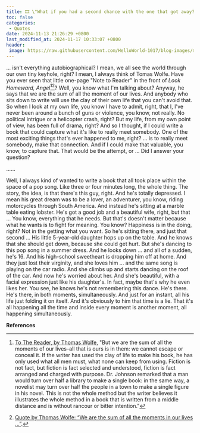 ```yaml
---
title: 🎞️ \"What if you had a second chance with the one that got away?\"
toc: false
categories:
 - Quotes
date: 2024-11-13 21:26:29 +0800
last_modified_at: 2024-11-17 10:33:07 +0800
header:
 image: https://raw.githubusercontent.com/HelloWorld-1017/blog-images/main/imgs/202411161505578.jpg
---
```


<div class="quote--left" markdown="1">

... isn't everything autobiographical? I mean, we all see the world through our own tiny keyhole, right? I mean, I always think of Tomas Wolfe. Have you ever seen that little one-page "Note to Reader" in the front of *Look Homeward, Angel*[^1][^2]? Well, you know what I'm talking about? Anyway, he says that we are the sum of all the moment of our lives. And anybody who sits down to write will use the clay of their own life that you can't avoid that. So when I look at my own life, you know I have to admit, right, that I, I've never been around a bunch of guns or violence, you know, not really. No political intrigue or a helicopter crash, right? But my life, from my own point of view, has been full of drama, right? And so I thought, if I could write a book that could capture what it's like to really meet somebody. One of the most exciting things that's ever happened to me, right? ... is to really meet somebody, make that connection. And if I could make that valuable, you know, to capture that. That would be the attempt, or ... Did I answer your question?

......

Well, I always kind of wanted to write a book that all took place within the space of a pop song. Like three or four minutes long, the whole thing. The story, the idea, is that there's this guy, right. And he's totally depressed. I mean his great dream was to be a lover, an adventurer, you know, riding motorcycles through South America. And instead he's sitting at a marble table eating lobster. He's got a good job and a beautiful wife, right, but that ... You know, everything that he needs. But that's doesn't matter because what he wants is to fight for meaning. You know? Happiness is in the doing, right? Not in the getting what you want. So he's sitting there, and just that second ... His little 5-year-old daughter hops up on the table. And he knows that she should get down, because she could get hurt. But she's dancing to this pop song in a summer dress. And he looks down ... and all of a sudden, he's 16. And his high-school sweetheart is dropping him off at home. And they just lost their virginity, and she loves him ... and the same song is playing on the car radio. And she climbs up and starts dancing on the roof of the car. And now he's worried about her. And she's beautiful, with a facial expression just like his daughter's. In fact, maybe that's why he even likes her. You see, he knows he's not remembering this dance. He's there. He's there, in both moments, simultaneously. And just for an instant, all his life just folding it on itself. And it's obviously to him that time is a lie. That it's all happening all the time and inside every moment is another moment, all happening simultaneously.

</div>

**References**

[^1]: [To The Reader, by Thomas Wolfe](https://circeinstitute.org/blog/blog-reader-thomas-wolfe/), "But we are the sum of all the moments of our lives–all that is ours is in them: we cannot escape or conceal it. If the writer has used the clay of life to make his book, he has only used what all men must, what none can keep from using. Fiction is not fact, but fiction is fact selected and understood, fiction is fact arranged and charged with purpose. Dr. Johnson remarked that a man would turn over half a library to make a single book: in the same way, a novelist may turn over half the people in a town to make a single figure in his novel. This is not the whole method but the writer believes it illustrates the whole method in a book that is written from a middle distance and is without rancour or bitter intention."
[^2]: [Quote by Thomas Wolfe: “We are the sum of all the moments in our lives ...”](https://www.goodreads.com/quotes/7601824-we-are-the-sum-of-all-the-moments-in-our).
